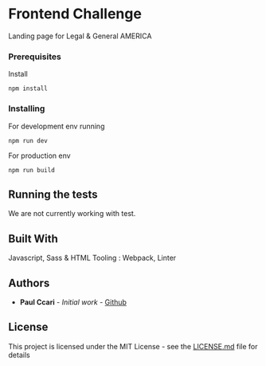 
# Frontend Challenge 

Landing page for Legal & General AMERICA

### Prerequisites

Install

```
npm install
```

### Installing

For development env running

```
npm run dev
```
For production env

```
npm run build
```

## Running the tests

We are not currently working with test.

## Built With

Javascript, Sass & HTML
Tooling : Webpack, Linter 

## Authors

- **Paul Ccari** - _Initial work_ - [Github](https://github.com/paulclindo)

## License

This project is licensed under the MIT License - see the [LICENSE.md](LICENSE.md) file for details
